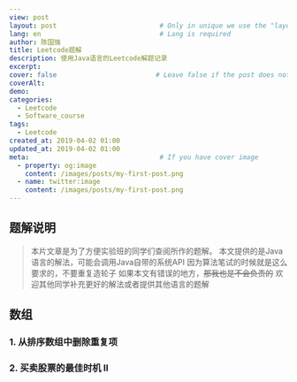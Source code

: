 ```yaml
---
view: post
layout: post                          # Only in unique we use the "layout: post"
lang: en                              # Lang is required
author: 陈国强
title: Leetcode题解
description: 使用Java语言的Leetcode解题记录
excerpt:
cover: false                         # Leave false if the post does not have cover image, if there is set to true
coverAlt:
demo:
categories:
  - Leetcode
  - Software_course
tags: 
  - Leetcode
created_at: 2019-04-02 01:00
updated_at: 2019-04-02 01:00
meta:                                 # If you have cover image
  - property: og:image
    content: /images/posts/my-first-post.png
  - name: twitter:image
    content: /images/posts/my-first-post.png
---
```


## 题解说明

> 本片文章是为了方便实验班的同学们查阅所作的题解。
> 本文提供的是Java语言的解法，可能会调用Java自带的系统API
因为算法笔试的时候就是这么要求的，不要重复造轮子
> 如果本文有错误的地方，~~那我也是不会负责的~~
> 欢迎其他同学补充更好的解法或者提供其他语言的题解

## 数组

### 1. 从排序数组中删除重复项

### 2. 买卖股票的最佳时机 II
